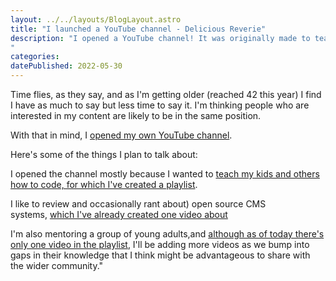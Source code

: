 ```yaml
---
layout: ../../layouts/BlogLayout.astro
title: "I launched a YouTube channel - Delicious Reverie"
description: "I opened a YouTube channel! It was originally made to teach some kids coding schools, but I think it might prove to be a useful resource I'll be using more often.
"
categories:
datePublished: 2022-05-30
---
```

Time flies, as they say, and as I'm getting older (reached 42 this year) I find I have as much to say but less time to say it. I'm thinking people who are interested in my content are likely to be in the same position.

With that in mind, I [opened my own YouTube channel](https://www.youtube.com/channel/UCzbL3ZYvJWzJbrbHCgZLDJQ).

Here's some of the things I plan to talk about:

I opened the channel mostly because I wanted to [teach my kids and others how to code, for which I've created a playlist](https://www.youtube.com/playlist?list=PLB3rPzXxlZBdnaRBZ-5bwoRA3Hrisdvmk).

I like to review and occasionally rant about) open source CMS systems, [which I've already created one video about](https://www.youtube.com/watch?v=QGVGRqjtx-o)

I'm also mentoring a group of young adults,and [although as of today there's only one video in the playlist](https://www.youtube.com/playlist?list=PLB3rPzXxlZBepLYmmRIuBPvrP4S-PnWZq), I'll be adding more videos as we bump into gaps in their knowledge that I think might be advantageous to share with the wider community."